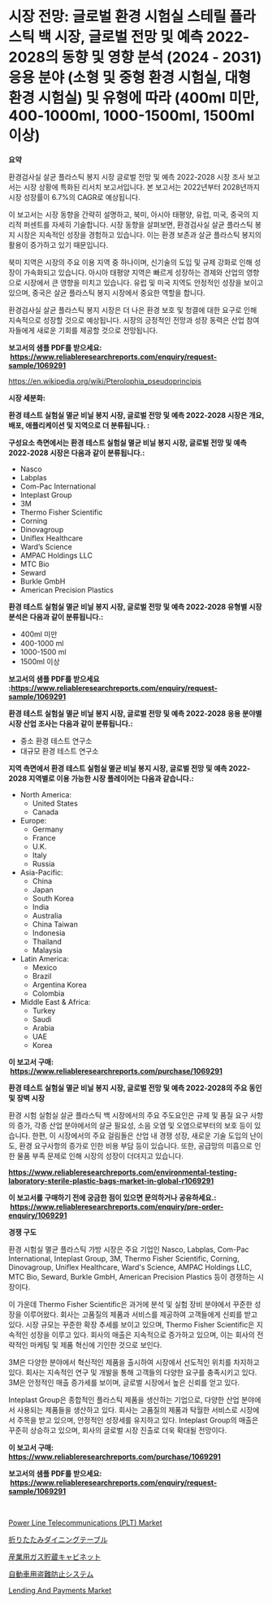 <p><h1>시장 전망: 글로벌 환경 시험실 스테릴 플라스틱 백 시장, 글로벌 전망 및 예측 2022-2028의 동향 및 영향 분석 (2024 - 2031) 응용 분야 (소형 및 중형 환경 시험실, 대형 환경 시험실) 및 유형에 따라 (400ml 미만, 400-1000ml, 1000-1500ml, 1500ml 이상)</h1></p><p><strong>요약</strong></p>
<p><p>환경검사실 살균 플라스틱 봉지 시장 글로벌 전망 및 예측 2022-2028 시장 조사 보고서는 시장 상황에 특화된 리서치 보고서입니다. 본 보고서는 2022년부터 2028년까지 시장 성장률이 6.7%의 CAGR로 예상됩니다.</p><p>이 보고서는 시장 동향을 간략히 설명하고, 북미, 아시아 태평양, 유럽, 미국, 중국의 지리적 퍼센트를 자세히 기술합니다. 시장 동향을 살펴보면, 환경검사실 살균 플라스틱 봉지 시장은 지속적인 성장을 경험하고 있습니다. 이는 환경 보존과 살균 플라스틱 봉지의 활용이 증가하고 있기 때문입니다.</p><p>북미 지역은 시장의 주요 이용 지역 중 하나이며, 신기술의 도입 및 규제 강화로 인해 성장이 가속화되고 있습니다. 아시아 태평양 지역은 빠르게 성장하는 경제와 산업의 영향으로 시장에서 큰 영향을 미치고 있습니다. 유럽 및 미국 지역도 안정적인 성장을 보이고 있으며, 중국은 살균 플라스틱 봉지 시장에서 중요한 역할을 합니다.</p><p>환경검사실 살균 플라스틱 봉지 시장은 더 나은 환경 보호 및 청결에 대한 요구로 인해 지속적으로 성장할 것으로 예상됩니다. 시장의 긍정적인 전망과 성장 동력은 산업 참여자들에게 새로운 기회를 제공할 것으로 전망됩니다.</p></p>
<p><strong>보고서의 샘플 PDF를 받으세요: &nbsp;<a href="https://www.reliableresearchreports.com/enquiry/request-sample/1069291">https://www.reliableresearchreports.com/enquiry/request-sample/1069291</a></strong></p>
<p><a href="https://en.wikipedia.org/wiki/Pterolophia_pseudoprincipis">https://en.wikipedia.org/wiki/Pterolophia_pseudoprincipis</a></p>
<p><strong>시장 세분화:</strong></p>
<p><strong> 환경 테스트 실험실 멸균 비닐 봉지 시장, 글로벌 전망 및 예측 2022-2028 시장은 개요, 배포, 애플리케이션 및 지역으로 더 분류됩니다. :</strong></p>
<p><strong>구성요소 측면에서는 환경 테스트 실험실 멸균 비닐 봉지 시장, 글로벌 전망 및 예측 2022-2028 시장은 다음과 같이 분류됩니다.:</strong></p>
<p><ul><li>Nasco</li><li>Labplas</li><li>Com-Pac International</li><li>Inteplast Group</li><li>3M</li><li>Thermo Fisher Scientific</li><li>Corning</li><li>Dinovagroup</li><li>Uniflex Healthcare</li><li>Ward’s Science</li><li>AMPAC Holdings LLC</li><li>MTC Bio</li><li>Seward</li><li>Burkle GmbH</li><li>American Precision Plastics</li></ul></p>
<p><strong> 환경 테스트 실험실 멸균 비닐 봉지 시장, 글로벌 전망 및 예측 2022-2028 유형별 시장 분석은 다음과 같이 분류됩니다.:</strong></p>
<p><ul><li>400ml 미만</li><li>400-1000 ml</li><li>1000-1500 ml</li><li>1500ml 이상</li></ul></p>
<p><strong>보고서의 샘플 PDF를 받으세요 :<a href="https://www.reliableresearchreports.com/enquiry/request-sample/1069291">https://www.reliableresearchreports.com/enquiry/request-sample/1069291</a></strong></p>
<p><strong> 환경 테스트 실험실 멸균 비닐 봉지 시장, 글로벌 전망 및 예측 2022-2028 응용 분야별 시장 산업 조사는 다음과 같이 분류됩니다.:</strong></p>
<p><ul><li>중소 환경 테스트 연구소</li><li>대규모 환경 테스트 연구소</li></ul></p>
<p><strong>지역 측면에서 환경 테스트 실험실 멸균 비닐 봉지 시장, 글로벌 전망 및 예측 2022-2028 지역별로 이용 가능한 시장 플레이어는 다음과 같습니다.:</strong></p>
<p><ul>
    <li>
        North America:
        <ul>
            <li>United States</li>
            <li>Canada</li>
        </ul>
    </li>
    <li>
        Europe:
        <ul>
            <li>Germany</li>
            <li>France</li>
            <li>U.K.</li>
            <li>Italy</li>
            <li>Russia</li>
        </ul>
    </li>
    <li>
        Asia-Pacific:
        <ul>
            <li>China</li>
            <li>Japan</li>
            <li>South Korea</li>
            <li>India</li>
            <li>Australia</li>
            <li>China Taiwan</li>
            <li>Indonesia</li>
            <li>Thailand</li>
            <li>Malaysia</li>
        </ul>
    </li>
    <li>
        Latin America:
        <ul>
            <li>Mexico</li>
            <li>Brazil</li>
            <li>Argentina Korea</li>
            <li>Colombia</li>
        </ul>
    </li>
    <li>
        Middle East & Africa:
        <ul>
            <li>Turkey</li>
            <li>Saudi</li>
            <li>Arabia</li>
            <li>UAE</li>
            <li>Korea</li>
        </ul>
    </li>
    </ul></p>
<p><strong>이 보고서 구매: &nbsp;<a href="https://www.reliableresearchreports.com/purchase/1069291">https://www.reliableresearchreports.com/purchase/1069291</a></strong></p>
<p><strong>환경 테스트 실험실 멸균 비닐 봉지 시장, 글로벌 전망 및 예측 2022-2028의 주요 동인 및 장벽 시장</strong></p>
<p><p>환경 시험 실험실 살균 플라스틱 백 시장에서의 주요 주도요인은 규제 및 품질 요구 사항의 증가, 각종 산업 분야에서의 살균 필요성, 소음 오염 및 오염으로부터의 보호 등이 있습니다. 한편, 이 시장에서의 주요 걸림돌은 산업 내 경쟁 성장, 새로운 기술 도입의 난이도, 환경 요구사항의 증가로 인한 비용 부담 등이 있습니다. 또한, 공급망의 미흡으로 인한 물품 부족 문제로 인해 시장의 성장이 더뎌지고 있습니다.</p></p>
<p><strong><a href="https://www.reliableresearchreports.com/environmental-testing-laboratory-sterile-plastic-bags-market-in-global-r1069291">https://www.reliableresearchreports.com/environmental-testing-laboratory-sterile-plastic-bags-market-in-global-r1069291</a></strong></p>
<p><strong>이 보고서를 구매하기 전에 궁금한 점이 있으면 문의하거나 공유하세요.: &nbsp;<a href="https://www.reliableresearchreports.com/enquiry/pre-order-enquiry/1069291">https://www.reliableresearchreports.com/enquiry/pre-order-enquiry/1069291</a></strong></p>
<p><strong>경쟁 구도</strong></p>
<p><p>환경 시험실 멸균 플라스틱 가방 시장은 주요 기업인 Nasco, Labplas, Com-Pac International, Inteplast Group, 3M, Thermo Fisher Scientific, Corning, Dinovagroup, Uniflex Healthcare, Ward's Science, AMPAC Holdings LLC, MTC Bio, Seward, Burkle GmbH, American Precision Plastics 등이 경쟁하는 시장이다.</p><p>이 가운데 Thermo Fisher Scientific은 과거에 분석 및 실험 장비 분야에서 꾸준한 성장을 이루어왔다. 회사는 고품질의 제품과 서비스를 제공하여 고객들에게 신뢰를 받고 있다. 시장 규모는 꾸준한 확장 추세를 보이고 있으며, Thermo Fisher Scientific은 지속적인 성장을 이루고 있다. 회사의 매출은 지속적으로 증가하고 있으며, 이는 회사의 전략적인 마케팅 및 제품 혁신에 기인한 것으로 보인다.</p><p>3M은 다양한 분야에서 혁신적인 제품을 출시하여 시장에서 선도적인 위치를 차지하고 있다. 회사는 지속적인 연구 및 개발을 통해 고객들의 다양한 요구를 충족시키고 있다. 3M은 안정적인 매출 증가세를 보이며, 글로벌 시장에서 높은 신뢰를 얻고 있다.</p><p>Inteplast Group은 종합적인 플라스틱 제품을 생산하는 기업으로, 다양한 산업 분야에서 사용되는 제품들을 생산하고 있다. 회사는 고품질의 제품과 탁월한 서비스로 시장에서 주목을 받고 있으며, 안정적인 성장세를 유지하고 있다. Inteplast Group의 매출은 꾸준히 상승하고 있으며, 회사의 글로벌 시장 진출로 더욱 확대될 전망이다.</p></p>
<p><strong>이 보고서 구매: &nbsp; <a href="https://www.reliableresearchreports.com/purchase/1069291">https://www.reliableresearchreports.com/purchase/1069291</a></strong></p>
<p><strong>보고서의 샘플 PDF를 받으세요: &nbsp;<a href="https://www.reliableresearchreports.com/enquiry/request-sample/1069291">https://www.reliableresearchreports.com/enquiry/request-sample/1069291</a></strong><strong></strong></p>
<p>&nbsp;</p>
<p><p><a href="https://issuu.com/reportprime-2/docs/power-line-telecommunications-plt-market-size-2030">Power Line Telecommunications (PLT) Market</a></p><p><a href="https://medium.com/@lindrup2/%E6%8A%98%E3%82%8A%E3%81%9F%E3%81%9F%E3%81%BF%E3%83%80%E3%82%A4%E3%83%8B%E3%83%B3%E3%82%B0%E3%83%86%E3%83%BC%E3%83%96%E3%83%AB%E3%81%AE%E5%B8%82%E5%A0%B4%E8%A6%8F%E6%A8%A1-cagr-%E5%82%BE%E5%90%912024-2030-38b128e72239">折りたたみダイニングテーブル</a></p><p><a href="https://github.com/TerrellConn/Market-Research-Report-List-2/blob/main/2353650134095.md">産業用ガス貯蔵キャビネット</a></p><p><a href="https://github.com/schmahlson/Market-Research-Report-List-2/blob/main/8755827134094.md">自動車用盗難防止システム</a></p><p><a href="https://github.com/lbird53714/Market-Research-Report-List-5/blob/main/lending-and-payments-market.md">Lending And Payments Market</a></p></p>